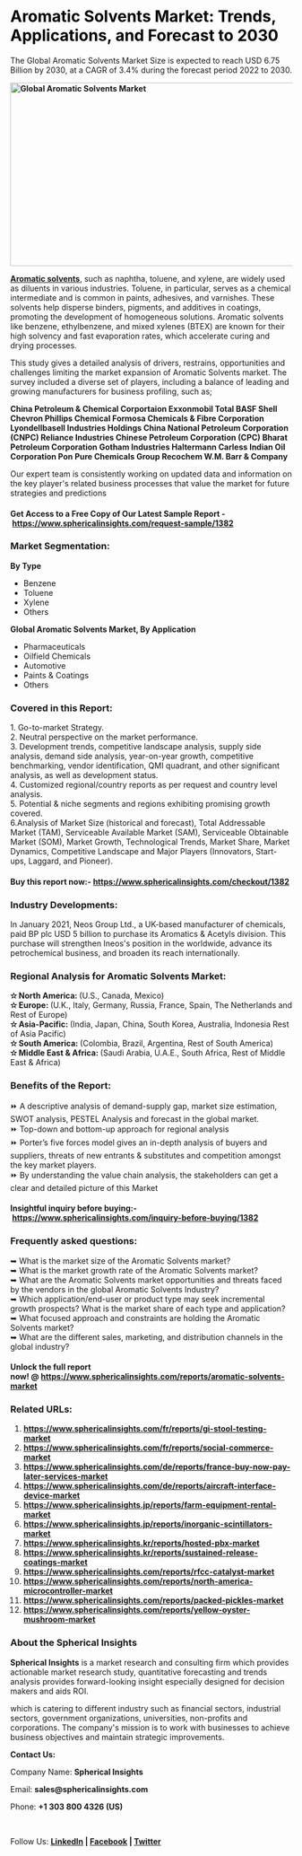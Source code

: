 <h1><span style="color: #000000;">Aromatic Solvents Market: Trends, Applications, and Forecast to 2030</span></h1>
<div class="content-body__description">The Global Aromatic Solvents Market Size is expected to reach USD 6.75 Billion by 2030, at a CAGR of 3.4% during the forecast period 2022 to 2030.</div>
<div class="content-body__detail">
<section id="section_0" class="entry fr-view">
<p><strong><img src="https://www.sphericalinsights.com/images/rd/aromatic-solvents-market-size.png" alt="Global Aromatic Solvents Market" width="650" height="327" /></strong></p>
<p><a href="https://www.sphericalinsights.com/reports/aromatic-solvents-market" target="_blank" rel="noopener"><strong>Aromatic solvents</strong></a>, such as naphtha, toluene, and xylene, are widely used as diluents in various industries. Toluene, in particular, serves as a chemical intermediate and is common in paints, adhesives, and varnishes. These solvents help disperse binders, pigments, and additives in coatings, promoting the development of homogeneous solutions. Aromatic solvents like benzene, ethylbenzene, and mixed xylenes (BTEX) are known for their high solvency and fast evaporation rates, which accelerate curing and drying processes.</p>
<p>This study gives a detailed analysis of drivers, restrains, opportunities and challenges limiting the market expansion of Aromatic Solvents market. The survey included a diverse set of players, including a balance of leading and growing manufacturers for business profiling, such as;</p>
<p><strong>China Petroleum &amp; Chemical Corportaion Exxonmobil Total BASF Shell Chevron Phillips Chemical Formosa Chemicals &amp; Fibre Corporation Lyondellbasell Industries Holdings China National Petroleum Corporation (CNPC) Reliance Industries Chinese Petroleum Corporation (CPC) Bharat Petroleum Corporation Gotham Industries Haltermann Carless Indian Oil Corporation Pon Pure Chemicals Group Recochem W.M. Barr &amp; Company</strong></p>
<p>Our expert team is consistently working on updated data and information on the key player's related business processes that value the market for future strategies and predictions</p>
<h4><strong>Get Access to a Free Copy of Our Latest Sample Report -&nbsp;<a href="https://www.sphericalinsights.com/request-sample/1382" target="_blank" rel="noopener">https://www.sphericalinsights.com/request-sample/1382</a></strong></h4>
<h3><strong>Market Segmentation:</strong></h3>
<p><strong>By Type</strong></p>
<ul>
<li>Benzene</li>
<li>Toluene</li>
<li>Xylene</li>
<li>Others</li>
</ul>
<p><strong>Global Aromatic Solvents Market, By Application</strong></p>
<ul>
<li>Pharmaceuticals</li>
<li>Oilfield Chemicals</li>
<li>Automotive</li>
<li>Paints &amp; Coatings</li>
<li>Others</li>
</ul>
<h3>Covered in this Report:</h3>
<p>1. Go-to-market Strategy.<br />2. Neutral perspective on the market performance.<br />3. Development trends, competitive landscape analysis, supply side analysis, demand side analysis, year-on-year growth, competitive benchmarking, vendor identification, QMI quadrant, and other significant analysis, as well as development status.<br />4. Customized regional/country reports as per request and country level analysis.<br />5. Potential &amp; niche segments and regions exhibiting promising growth covered.<br />6.Analysis of Market Size (historical and forecast), Total Addressable Market (TAM), Serviceable Available Market (SAM), Serviceable Obtainable Market (SOM), Market Growth, Technological Trends, Market Share, Market Dynamics, Competitive Landscape and Major Players (Innovators, Start-ups, Laggard, and Pioneer).</p>
<h4>Buy this report now:-&nbsp;<a href="https://www.sphericalinsights.com/checkout/1382" target="_blank" rel="noopener">https://www.sphericalinsights.com/checkout/1382</a></h4>
<h3>Industry Developments:</h3>
<p>In January 2021, Neos Group Ltd., a UK-based manufacturer of chemicals, paid BP plc USD 5 billion to purchase its Aromatics &amp; Acetyls division. This purchase will strengthen Ineos's position in the worldwide, advance its petrochemical business, and broaden its reach internationally.</p>
<h3><strong>Regional Analysis for Aromatic Solvents Market:</strong></h3>
<p><strong>✫ North America:&nbsp;</strong>(U.S., Canada, Mexico)<br /><strong>✫ Europe:&nbsp;</strong>(U.K., Italy, Germany, Russia, France, Spain, The Netherlands and Rest of Europe)<br /><strong>✫ Asia-Pacific:&nbsp;</strong>(India, Japan, China, South Korea, Australia, Indonesia Rest of Asia Pacific)<br /><strong>✫ South America:&nbsp;</strong>(Colombia, Brazil, Argentina, Rest of South America)<br /><strong>✫ Middle East &amp; Africa:&nbsp;</strong>(Saudi Arabia, U.A.E., South Africa, Rest of Middle East &amp; Africa)</p>
<h3>Benefits of the Report:</h3>
<p>⏩ A descriptive analysis of demand-supply gap, market size estimation, SWOT analysis, PESTEL Analysis and forecast in the global market.<br />⏩ Top-down and bottom-up approach for regional analysis<br />⏩ Porter&rsquo;s five forces model gives an in-depth analysis of buyers and suppliers, threats of new entrants &amp; substitutes and competition amongst the key market players.<br />⏩ By understanding the value chain analysis, the stakeholders can get a clear and detailed picture of this Market</p>
<h4>Insightful inquiry before buying:-&nbsp;<a href="https://www.sphericalinsights.com/inquiry-before-buying/1382" target="_blank" rel="noopener">https://www.sphericalinsights.com/inquiry-before-buying/1382</a></h4>
<h3>Frequently asked questions:</h3>
<p>➥ What is the market size of the Aromatic Solvents market?<br />➥ What is the market growth rate of the Aromatic Solvents market?<br />➥ What are the Aromatic Solvents market opportunities and threats faced by the vendors in the global Aromatic Solvents Industry?<br />➥ Which application/end-user or product type may seek incremental growth prospects? What is the market share of each type and application?<br />➥ What focused approach and constraints are holding the Aromatic Solvents market?<br />➥ What are the different sales, marketing, and distribution channels in the global industry?</p>
<h4>Unlock the full report now!&nbsp;@&nbsp;<a href="https://www.sphericalinsights.com/reports/aromatic-solvents-market" target="_blank" rel="noopener">https://www.sphericalinsights.com/reports/aromatic-solvents-market</a></h4>
<h3><strong>Related URLs:</strong></h3>
<ol>
<li><strong><a href="https://www.sphericalinsights.com/fr/reports/gi-stool-testing-market">https://www.sphericalinsights.com/fr/reports/gi-stool-testing-market</a></strong></li>
<li><strong><a href="https://www.sphericalinsights.com/fr/reports/social-commerce-market">https://www.sphericalinsights.com/fr/reports/social-commerce-market</a></strong></li>
<li><strong><a href="https://www.sphericalinsights.com/de/reports/france-buy-now-pay-later-services-market">https://www.sphericalinsights.com/de/reports/france-buy-now-pay-later-services-market</a></strong></li>
<li><strong><a href="https://www.sphericalinsights.com/de/reports/aircraft-interface-device-market">https://www.sphericalinsights.com/de/reports/aircraft-interface-device-market</a></strong></li>
<li><strong><a href="https://www.sphericalinsights.jp/reports/farm-equipment-rental-market">https://www.sphericalinsights.jp/reports/farm-equipment-rental-market</a></strong></li>
<li><strong><a href="https://www.sphericalinsights.jp/reports/inorganic-scintillators-market">https://www.sphericalinsights.jp/reports/inorganic-scintillators-market</a></strong></li>
<li><strong><a href="https://www.sphericalinsights.kr/reports/hosted-pbx-market">https://www.sphericalinsights.kr/reports/hosted-pbx-market</a></strong></li>
<li><strong><a href="https://www.sphericalinsights.kr/reports/sustained-release-coatings-market">https://www.sphericalinsights.kr/reports/sustained-release-coatings-market</a></strong></li>
<li><strong><a href="https://www.sphericalinsights.com/reports/rfcc-catalyst-market">https://www.sphericalinsights.com/reports/rfcc-catalyst-market</a></strong></li>
<li><strong><a href="https://www.sphericalinsights.com/reports/north-america-microcontroller-market">https://www.sphericalinsights.com/reports/north-america-microcontroller-market</a></strong></li>
<li><strong><a href="https://www.sphericalinsights.com/reports/packed-pickles-market">https://www.sphericalinsights.com/reports/packed-pickles-market</a></strong></li>
<li><strong><a href="https://www.sphericalinsights.com/reports/yellow-oyster-mushroom-market">https://www.sphericalinsights.com/reports/yellow-oyster-mushroom-market</a>&nbsp;</strong></li>
</ol>
<h3><strong>About the Spherical Insights</strong></h3>
<p><strong>Spherical Insights</strong>&nbsp;is a market research and consulting firm which provides actionable market research study, quantitative forecasting and trends analysis provides forward-looking insight especially designed for decision makers and aids ROI.</p>
<p>which is catering to different industry such as financial sectors, industrial sectors, government organizations, universities, non-profits and corporations. The company's mission is to work with businesses to achieve business objectives and maintain strategic improvements.</p>
<p><strong>Contact Us:</strong></p>
<p>Company Name:&nbsp;<strong>Spherical Insights</strong></p>
<p>Email:&nbsp;<strong>sales@sphericalinsights.com</strong></p>
<p>Phone:&nbsp;<strong>+1 303 800 4326 (US)</strong></p>
<p>&nbsp;</p>
<p>Follow Us:&nbsp;<strong><a href="https://www.linkedin.com/company/spherical-insight/"><u>LinkedIn</u></a>&nbsp;|&nbsp;<a href="https://www.facebook.com/sphericalinsights22"><u>Facebook</u></a>&nbsp;|&nbsp;<a href="https://twitter.com/SInsights_US"><u>Twitter</u></a></strong></p>
</section>
</div>
<div class="content-body__detail">&nbsp;</div>
